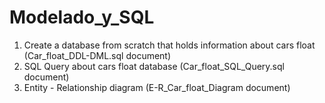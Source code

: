 # Modelado_y_SQL
1. Create a database from scratch that holds information about cars float (Car_float_DDL-DML.sql document)
3. SQL Query about cars float database (Car_float_SQL_Query.sql document)
3. Entity - Relationship diagram (E-R_Car_float_Diagram document)
